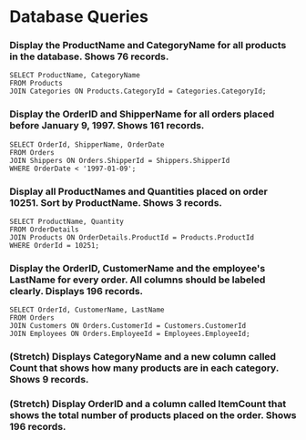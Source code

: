 # Database Queries

### Display the ProductName and CategoryName for all products in the database. Shows 76 records.

    SELECT ProductName, CategoryName 
    FROM Products
    JOIN Categories ON Products.CategoryId = Categories.CategoryId;

### Display the OrderID and ShipperName for all orders placed before January 9, 1997. Shows 161 records.

    SELECT OrderId, ShipperName, OrderDate
    FROM Orders
    JOIN Shippers ON Orders.ShipperId = Shippers.ShipperId
    WHERE OrderDate < '1997-01-09';


### Display all ProductNames and Quantities placed on order 10251. Sort by ProductName. Shows 3 records.

    SELECT ProductName, Quantity 
    FROM OrderDetails
    JOIN Products ON OrderDetails.ProductId = Products.ProductId
    WHERE OrderId = 10251;

### Display the OrderID, CustomerName and the employee's LastName for every order. All columns should be labeled clearly. Displays 196 records.

    SELECT OrderId, CustomerName, LastName 
    FROM Orders
    JOIN Customers ON Orders.CustomerId = Customers.CustomerId
    JOIN Employees ON Orders.EmployeeId = Employees.EmployeeId;

### (Stretch)  Displays CategoryName and a new column called Count that shows how many products are in each category. Shows 9 records.

### (Stretch) Display OrderID and a  column called ItemCount that shows the total number of products placed on the order. Shows 196 records. 